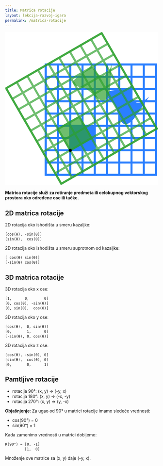 ```yaml
---
title: Matrica rotacije
layout: lekcija-razvoj-igara
permalink: /matrica-rotacije
---
```


![](/images/razvoj-igara/rotacija.png)

**Matrica rotacije služi za rotiranje predmeta ili celokupnog vektorskog prostora oko određene ose ili tačke.**

## 2D matrica rotacije

2D rotacija oko ishodišta u smeru kazaljke:

```
[cos(θ), -sin(θ)]
[sin(θ),  cos(θ)]
```

2D rotacija oko ishodišta u smeru suprotnom od kazaljke:

```
[ cos(θ) sin(θ)]
[-sin(θ) cos(θ)]
```

## 3D matrica rotacije

3D rotacija oko x ose:

```
[1,      0,       0]
[0, cos(θ), -sin(θ)]
[0, sin(θ),  cos(θ)]
```

3D rotacija oko y ose:

```
[cos(θ),  0, sin(θ)]
[0,       1,      0]
[-sin(θ), 0, cos(θ)]
```

3D rotacija oko z ose:

```
[cos(θ), -sin(θ), 0]
[sin(θ),  cos(θ), 0]
[0,       0,      1]
```

## Pamtljive rotacije

- rotacija 90°: (x, y) => (-y, x)
- rotacija 180°: (x, y) => (-x, -y)
- rotacija 270°: (x, y) => (y, -x)

**Objašnjenje**: Za ugao od 90° u matrici rotacije imamo sledeće vrednosti:

- cos(90°) = 0
- sin(90°) = 1

Kada zamenimo vrednosti u matrici dobijemo:

```
R(90°) = [0, -1]
         [1,  0]
```

Množenje ove matrice sa (x, y) daje (-y, x).
